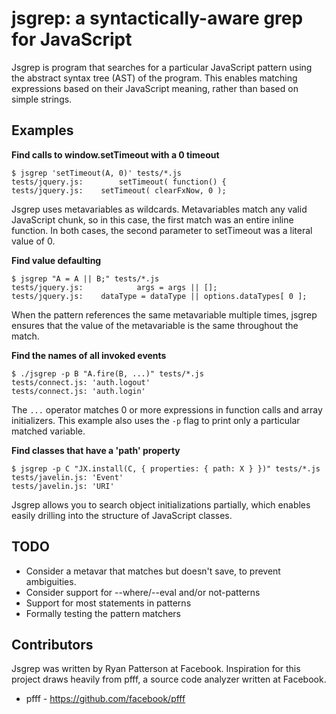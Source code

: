 # jsgrep: a syntactically-aware grep for JavaScript

Jsgrep is program that searches for a particular JavaScript pattern using the
abstract syntax tree (AST) of the program. This enables matching expressions
based on their JavaScript meaning, rather than based on simple strings.

## Examples

**Find calls to window.setTimeout with a 0 timeout**

    $ jsgrep 'setTimeout(A, 0)' tests/*.js
    tests/jquery.js:        setTimeout( function() {
    tests/jquery.js:    setTimeout( clearFxNow, 0 );

Jsgrep uses metavariables as wildcards. Metavariables match any valid JavaScript
chunk, so in this case, the first match was an entire inline function. In both
cases, the second parameter to setTimeout was a literal value of 0.

**Find value defaulting**

    $ jsgrep "A = A || B;" tests/*.js
    tests/jquery.js:            args = args || [];
    tests/jquery.js:    dataType = dataType || options.dataTypes[ 0 ];

When the pattern references the same metavariable multiple times, jsgrep ensures
that the value of the metavariable is the same throughout the match.

**Find the names of all invoked events**

    $ ./jsgrep -p B "A.fire(B, ...)" tests/*.js
    tests/connect.js: 'auth.logout'
    tests/connect.js: 'auth.login'

The `...` operator matches 0 or more expressions in function calls and array
initializers. This example also uses the `-p` flag to print only a particular
matched variable.

**Find classes that have a 'path' property**

    $ jsgrep -p C "JX.install(C, { properties: { path: X } })" tests/*.js
    tests/javelin.js: 'Event'
    tests/javelin.js: 'URI'

Jsgrep allows you to search object initializations partially, which enables
easily drilling into the structure of JavaScript classes.

## TODO

* Consider a metavar that matches but doesn't save, to prevent ambiguities.
* Consider support for --where/--eval and/or not-patterns
* Support for most statements in patterns
* Formally testing the pattern matchers

## Contributors

Jsgrep was written by Ryan Patterson at Facebook. Inspiration for this project
draws heavily from pfff, a source code analyzer written at Facebook.

* pfff - https://github.com/facebook/pfff
